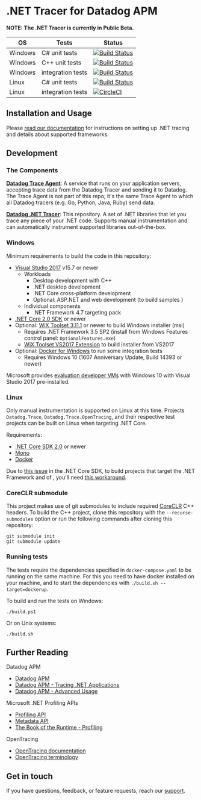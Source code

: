 # .NET Tracer for Datadog APM

**NOTE: The .NET Tracer is currently in Public Beta.**

OS|Tests|Status
--|--|--
Windows|C# unit tests|[![Build Status](https://datadog-apm.visualstudio.com/dd-trace-csharp/_apis/build/status/Windows/windows-unit-tests-managed)](https://datadog-apm.visualstudio.com/dd-trace-csharp/_build/latest?definitionId=1)
Windows|C++ unit tests|[![Build Status](https://datadog-apm.visualstudio.com/dd-trace-csharp/_apis/build/status/Windows/windows-unit-tests-native)](https://datadog-apm.visualstudio.com/dd-trace-csharp/_build/latest?definitionId=11)
Windows|integration tests|[![Build Status](https://datadog-apm.visualstudio.com/dd-trace-csharp/_apis/build/status/Windows/windows-integration-tests)](https://datadog-apm.visualstudio.com/dd-trace-csharp/_build/latest?definitionId=5)
Linux|C# unit tests|[![Build Status](https://datadog-apm.visualstudio.com/dd-trace-csharp/_apis/build/status/Linux/linux-unit-tests-managed)](https://datadog-apm.visualstudio.com/dd-trace-csharp/_build/latest?definitionId=2)
Linux|integration tests|[![CircleCI](https://circleci.com/gh/DataDog/dd-trace-csharp/tree/master.svg?style=svg)](https://circleci.com/gh/DataDog/dd-trace-csharp/tree/master)

## Installation and Usage

Please [read our documentation](https://docs.datadoghq.com/tracing/setup/dotnet) for instructions on setting up .NET tracing and details about supported frameworks.

## Development

### The Components

**[Datadog Trace Agent](https://github.com/DataDog/datadog-trace-agent)**: A service that runs on your application servers, accepting trace data from the Datadog Tracer and sending it to Datadog. The Trace Agent is not part of this repo; it's the same Trace Agent to which all Datadog tracers (e.g. Go, Python, Java, Ruby) send data.

**[Datadog .NET Tracer](https://github.com/DataDog/dd-trace-csharp)**: This repository. A set of .NET libraries that let you trace any piece of your .NET code. Supports manual instrumentation and can automatically instrument supported libraries out-of-the-box.

### Windows

Minimum requirements to build the code in this repository:

- [Visual Studio 2017](https://visualstudio.microsoft.com/downloads/) v15.7 or newer
  - Workloads
    - Desktop development with C++
    - .NET desktop development
    - .NET Core cross-platform development
    - Optional: ASP.NET and web development (to build samples )
  - Individual components
    - .NET Framework 4.7 targeting pack
- [.NET Core 2.0 SDK](https://www.microsoft.com/net/download) or newer
- Optional: [WiX Toolset 3.11.1](http://wixtoolset.org/releases/) or newer to build Windows installer (msi)
  - Requires .NET Framework 3.5 SP2 (install from Windows Features control panel: `OptionalFeatures.exe`)
  - [WiX Toolset VS2017 Extension](https://marketplace.visualstudio.com/items?itemName=RobMensching.WixToolsetVisualStudio2017Extension) to build installer from VS2017
- Optional: [Docker for Windows](https://docs.docker.com/docker-for-windows/) to run some integration tests
  - Requires Windows 10 (1607 Anniversary Update, Build 14393 or newer)

Microsoft provides [evaluation developer VMs]((https://developer.microsoft.com/en-us/windows/downloads/virtual-machines)) with Windows 10 with Visual Studio 2017 pre-installed.


### Linux

Only manual instrumentation is supported on Linux at this time. Projects `Datadog.Trace`, `Datadog.Trace.OpenTracing`, and their respective test projects can be built on Linux when targeting .NET Core.

Requirements:
- [.NET Core SDK 2.0](https://www.microsoft.com/net/download) or newer
- [Mono](https://www.mono-project.com/download/stable/)
- [Docker](https://www.docker.com/)

Due to [this issue](https://github.com/dotnet/sdk/issues/335) in the .NET Core SDK, to build projects that target the .NET Framework and of , you'll need [this workaround](https://github.com/dotnet/netcorecli-fsc/wiki/.NET-Core-SDK-rc4#using-net-framework-as-targets-framework-the-osxunix-build-fails).

### CoreCLR submodule

This project makes use of git submodules to include required [CoreCLR](https://github.com/dotnet/coreclr) C++ headers. To build the C++ project, clone this repository with the `--recurse-submodules` option or run the following commands after cloning this repository:

```
git submodule init
git submodule update
```

### Running tests

The tests require the dependencies specified in `docker-compose.yaml` to be running on the same machine.
For this you need to have docker installed on your machine, and to start the dependencies with `./build.sh --target=dockerup`.

To build and run the tests on Windows:

```
./build.ps1
```

Or on Unix systems:

```
./build.sh
````

## Further Reading

Datadog APM
- [Datadog APM](https://docs.datadoghq.com/tracing/)
- [Datadog APM - Tracing .NET Applications](https://docs.datadoghq.com/tracing/setup/dotnet/)
- [Datadog APM - Advanced Usage](https://docs.datadoghq.com/tracing/advanced_usage/?tab=dotnet)

Microsoft .NET Profiling APIs
- [Profiling API](https://docs.microsoft.com/en-us/dotnet/framework/unmanaged-api/profiling/)
- [Metadata API](https://docs.microsoft.com/en-us/dotnet/framework/unmanaged-api/metadata/)
- [The Book of the Runtime - Profiling](https://github.com/dotnet/coreclr/blob/master/Documentation/botr/profiling.md)

OpenTracing
- [OpenTracing documentation](https://github.com/opentracing/opentracing-csharp)
- [OpenTracing terminology](https://github.com/opentracing/specification/blob/master/specification.md)

## Get in touch

If you have questions, feedback, or feature requests, reach our [support](https://docs.datadoghq.com/help).
